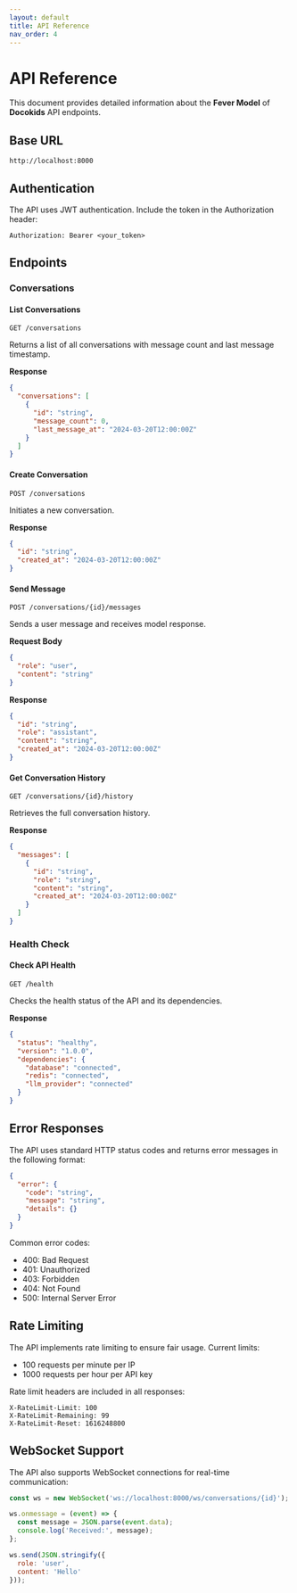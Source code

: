 ```yaml
---
layout: default
title: API Reference
nav_order: 4
---
```


# API Reference

This document provides detailed information about the **Fever Model** of **Docokids** API endpoints.

## Base URL

```
http://localhost:8000
```

## Authentication

The API uses JWT authentication. Include the token in the Authorization header:

```
Authorization: Bearer <your_token>
```

## Endpoints

### Conversations

#### List Conversations
```http
GET /conversations
```

Returns a list of all conversations with message count and last message timestamp.

**Response**
```json
{
  "conversations": [
    {
      "id": "string",
      "message_count": 0,
      "last_message_at": "2024-03-20T12:00:00Z"
    }
  ]
}
```

#### Create Conversation
```http
POST /conversations
```

Initiates a new conversation.

**Response**
```json
{
  "id": "string",
  "created_at": "2024-03-20T12:00:00Z"
}
```

#### Send Message
```http
POST /conversations/{id}/messages
```

Sends a user message and receives model response.

**Request Body**
```json
{
  "role": "user",
  "content": "string"
}
```

**Response**
```json
{
  "id": "string",
  "role": "assistant",
  "content": "string",
  "created_at": "2024-03-20T12:00:00Z"
}
```

#### Get Conversation History
```http
GET /conversations/{id}/history
```

Retrieves the full conversation history.

**Response**
```json
{
  "messages": [
    {
      "id": "string",
      "role": "string",
      "content": "string",
      "created_at": "2024-03-20T12:00:00Z"
    }
  ]
}
```

### Health Check

#### Check API Health
```http
GET /health
```

Checks the health status of the API and its dependencies.

**Response**
```json
{
  "status": "healthy",
  "version": "1.0.0",
  "dependencies": {
    "database": "connected",
    "redis": "connected",
    "llm_provider": "connected"
  }
}
```

## Error Responses

The API uses standard HTTP status codes and returns error messages in the following format:

```json
{
  "error": {
    "code": "string",
    "message": "string",
    "details": {}
  }
}
```

Common error codes:
- 400: Bad Request
- 401: Unauthorized
- 403: Forbidden
- 404: Not Found
- 500: Internal Server Error

## Rate Limiting

The API implements rate limiting to ensure fair usage. Current limits:
- 100 requests per minute per IP
- 1000 requests per hour per API key

Rate limit headers are included in all responses:
```
X-RateLimit-Limit: 100
X-RateLimit-Remaining: 99
X-RateLimit-Reset: 1616248800
```

## WebSocket Support

The API also supports WebSocket connections for real-time communication:

```javascript
const ws = new WebSocket('ws://localhost:8000/ws/conversations/{id}');

ws.onmessage = (event) => {
  const message = JSON.parse(event.data);
  console.log('Received:', message);
};

ws.send(JSON.stringify({
  role: 'user',
  content: 'Hello'
}));
``` 